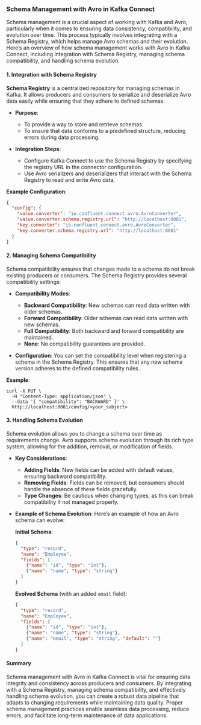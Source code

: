 ### Schema Management with Avro in Kafka Connect

Schema management is a crucial aspect of working with Kafka and Avro, particularly when it comes to ensuring data consistency, compatibility, and evolution over time. This process typically involves integrating with a Schema Registry, which helps manage Avro schemas and their evolution. Here’s an overview of how schema management works with Avro in Kafka Connect, including integration with Schema Registry, managing schema compatibility, and handling schema evolution.

#### 1. Integration with Schema Registry

**Schema Registry** is a centralized repository for managing schemas in Kafka. It allows producers and consumers to serialize and deserialize Avro data easily while ensuring that they adhere to defined schemas.

- **Purpose**:
  - To provide a way to store and retrieve schemas.
  - To ensure that data conforms to a predefined structure, reducing errors during data processing.

- **Integration Steps**:
  - Configure Kafka Connect to use the Schema Registry by specifying the registry URL in the connector configuration.
  - Use Avro serializers and deserializers that interact with the Schema Registry to read and write Avro data.

**Example Configuration**:
```json
{
  "config": {
    "value.converter": "io.confluent.connect.avro.AvroConverter",
    "value.converter.schema.registry.url": "http://localhost:8081",
    "key.converter": "io.confluent.connect.avro.AvroConverter",
    "key.converter.schema.registry.url": "http://localhost:8081"
  }
}
```

#### 2. Managing Schema Compatibility

Schema compatibility ensures that changes made to a schema do not break existing producers or consumers. The Schema Registry provides several compatibility settings:

- **Compatibility Modes**:
  - **Backward Compatibility**: New schemas can read data written with older schemas.
  - **Forward Compatibility**: Older schemas can read data written with new schemas.
  - **Full Compatibility**: Both backward and forward compatibility are maintained.
  - **None**: No compatibility guarantees are provided.

- **Configuration**:
  You can set the compatibility level when registering a schema in the Schema Registry. This ensures that any new schema version adheres to the defined compatibility rules.

**Example**:
```shell
curl -X PUT \
  -H "Content-Type: application/json" \
  --data '{ "compatibility": "BACKWARD" }' \
  http://localhost:8081/config/<your_subject>
```

#### 3. Handling Schema Evolution

Schema evolution allows you to change a schema over time as requirements change. Avro supports schema evolution through its rich type system, allowing for the addition, removal, or modification of fields.

- **Key Considerations**:
  - **Adding Fields**: New fields can be added with default values, ensuring backward compatibility.
  - **Removing Fields**: Fields can be removed, but consumers should handle the absence of these fields gracefully.
  - **Type Changes**: Be cautious when changing types, as this can break compatibility if not managed properly.

- **Example of Schema Evolution**:
  Here’s an example of how an Avro schema can evolve:
  
  **Initial Schema**:
  ```json
  {
    "type": "record",
    "name": "Employee",
    "fields": [
      {"name": "id", "type": "int"},
      {"name": "name", "type": "string"}
    ]
  }
  ```

  **Evolved Schema** (with an added `email` field):
  ```json
  {
    "type": "record",
    "name": "Employee",
    "fields": [
      {"name": "id", "type": "int"},
      {"name": "name", "type": "string"},
      {"name": "email", "type": "string", "default": ""}
    ]
  }
  ```

#### Summary

Schema management with Avro in Kafka Connect is vital for ensuring data integrity and consistency across producers and consumers. By integrating with a Schema Registry, managing schema compatibility, and effectively handling schema evolution, you can create a robust data pipeline that adapts to changing requirements while maintaining data quality. Proper schema management practices enable seamless data processing, reduce errors, and facilitate long-term maintenance of data applications.